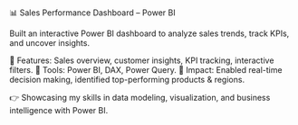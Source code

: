 📊 Sales Performance Dashboard – Power BI

Built an interactive Power BI dashboard to analyze sales trends, track KPIs, and uncover insights.

🔹 Features: Sales overview, customer insights, KPI tracking, interactive filters.
🔹 Tools: Power BI, DAX, Power Query.
🔹 Impact: Enabled real-time decision making, identified top-performing products & regions.

👉 Showcasing my skills in data modeling, visualization, and business intelligence with Power BI.
